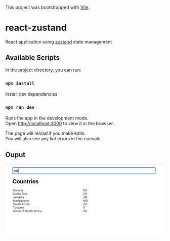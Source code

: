 This project was bootstrapped with [Vite](https://vitejs.dev).

# react-zustand
React application using [zustand](https://github.com/pmndrs/zustand) state management

## Available Scripts

In the project directory, you can run:

### `npm install`

Install dev dependencies

### `npm run dev`

Runs the app in the development mode.<br />
Open [http://localhost:3000](http://localhost:3000) to view it in the browser.

The page will reload if you make edits.<br />
You will also see any lint errors in the console.

## Ouput

<img src="output.png" width="600px">
